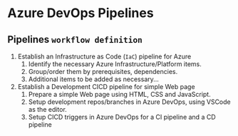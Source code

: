 # Azure DevOps Pipelines

## Pipelines `workflow definition`

1. Establish an Infrastructure as Code (`IaC`) pipeline for Azure
    1. Identify the necessary Azure Infrastructure/Platform items.
    2. Group/order them by prerequisites, dependencies.
    3. Additional items to be added as necessary...
2. Establish a Development CICD pipeline for simple Web page
    1. Prepare a simple Web page using HTML, CSS and JavaScript.
    2. Setup development repos/branches in Azure DevOps, using VSCode as the editor.
    3. Setup CICD triggers in Azure DevOps for a CI pipeline and a CD pipeline